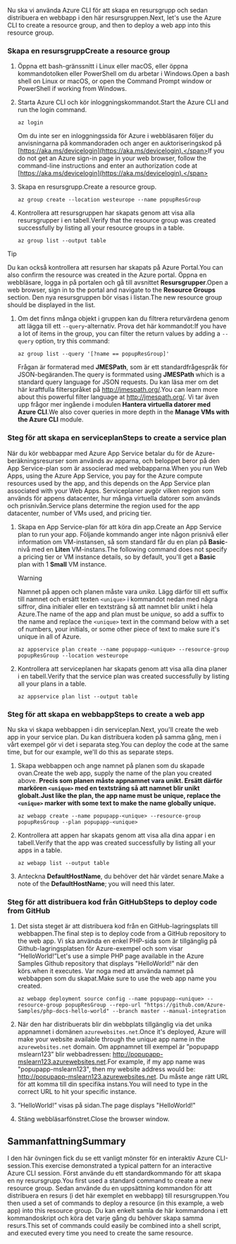 <span data-ttu-id="9af09-101">Nu ska vi använda Azure CLI för att skapa en resursgrupp och sedan distribuera en webbapp i den här resursgruppen.</span><span class="sxs-lookup"><span data-stu-id="9af09-101">Next, let's use the Azure CLI to create a resource group, and then to deploy a web app into this resource group.</span></span> 

### <a name="create-a-resource-group"></a><span data-ttu-id="9af09-102">Skapa en resursgrupp</span><span class="sxs-lookup"><span data-stu-id="9af09-102">Create a resource group</span></span>

1. <span data-ttu-id="9af09-103">Öppna ett bash-gränssnitt i Linux eller macOS, eller öppna kommandotolken eller PowerShell om du arbetar i Windows.</span><span class="sxs-lookup"><span data-stu-id="9af09-103">Open a bash shell on Linux or macOS, or open the Command Prompt window or PowerShell if working from Windows.</span></span>

1. <span data-ttu-id="9af09-104">Starta Azure CLI och kör inloggningskommandot.</span><span class="sxs-lookup"><span data-stu-id="9af09-104">Start the Azure CLI and run the login command.</span></span>

    ```azurecli
    az login
    ```
    <span data-ttu-id="9af09-105">Om du inte ser en inloggningssida för Azure i webbläsaren följer du anvisningarna på kommandoraden och anger en auktoriseringskod på [https://aka.ms/devicelogin](https://aka.ms/devicelogin).</span><span class="sxs-lookup"><span data-stu-id="9af09-105">If you do not get an Azure sign-in page in your web browser, follow the command-line instructions and enter an authorization code at [https://aka.ms/devicelogin](https://aka.ms/devicelogin).</span></span>

1. <span data-ttu-id="9af09-106">Skapa en resursgrupp.</span><span class="sxs-lookup"><span data-stu-id="9af09-106">Create a resource group.</span></span>

    ```azurecli
    az group create --location westeurope --name popupResGroup
    ```

1. <span data-ttu-id="9af09-107">Kontrollera att resursgruppen har skapats genom att visa alla resursgrupper i en tabell.</span><span class="sxs-lookup"><span data-stu-id="9af09-107">Verify that the resource group was created successfully by listing all your resource groups in a table.</span></span>

    ```azurecli
    az group list --output table
    ```

> [!TIP]
> <span data-ttu-id="9af09-108">Du kan också kontrollera att resursen har skapats på Azure Portal.</span><span class="sxs-lookup"><span data-stu-id="9af09-108">You can also confirm the resource was created in the Azure portal.</span></span> <span data-ttu-id="9af09-109">Öppna en webbläsare, logga in på portalen och gå till avsnittet **Resursgrupper**.</span><span class="sxs-lookup"><span data-stu-id="9af09-109">Open a web browser, sign in to the portal and navigate to the **Resource Groups** section.</span></span> <span data-ttu-id="9af09-110">Den nya resursgruppen bör visas i listan.</span><span class="sxs-lookup"><span data-stu-id="9af09-110">The new resource group should be displayed in the list.</span></span>

1. <span data-ttu-id="9af09-111">Om det finns många objekt i gruppen kan du filtrera returvärdena genom att lägga till ett `--query`-alternativ. Prova det här kommandot:</span><span class="sxs-lookup"><span data-stu-id="9af09-111">If you have a lot of items in the group, you can filter the return values by adding a `--query` option, try this command:</span></span>

    ```azurecli
    az group list --query '[?name == popupResGroup]'
    ```

    <span data-ttu-id="9af09-112">Frågan är formaterad med **JMESPath**, som är ett standardfrågespråk för JSON-begäranden.</span><span class="sxs-lookup"><span data-stu-id="9af09-112">The query is formmated using **JMESPath** which is a standard query language for JSON requests.</span></span> <span data-ttu-id="9af09-113">Du kan läsa mer om det här kraftfulla filterspråket på <http://jmespath.org/>.</span><span class="sxs-lookup"><span data-stu-id="9af09-113">You can learn more about this powerful filter language at <http://jmespath.org/>.</span></span> <span data-ttu-id="9af09-114">Vi tar även upp frågor mer ingående i modulen **Hantera virtuella datorer med Azure CLI**.</span><span class="sxs-lookup"><span data-stu-id="9af09-114">We also cover queries in more depth in the **Manage VMs with the Azure CLI** module.</span></span>

### <a name="steps-to-create-a-service-plan"></a><span data-ttu-id="9af09-115">Steg för att skapa en serviceplan</span><span class="sxs-lookup"><span data-stu-id="9af09-115">Steps to create a service plan</span></span>

<span data-ttu-id="9af09-116">När du kör webbappar med Azure App Service betalar du för de Azure-beräkningsresurser som används av apparna, och beloppet beror på den App Service-plan som är associerad med webbapparna.</span><span class="sxs-lookup"><span data-stu-id="9af09-116">When you run Web Apps, using the Azure App Service, you pay for the Azure compute resources used by the app, and this depends on the App Service plan associated with your Web Apps.</span></span> <span data-ttu-id="9af09-117">Serviceplaner avgör vilken region som används för appens datacenter, hur många virtuella datorer som används och prisnivån.</span><span class="sxs-lookup"><span data-stu-id="9af09-117">Service plans determine the region used for the app datacenter, number of VMs used, and pricing tier.</span></span>

1. <span data-ttu-id="9af09-118">Skapa en App Service-plan för att köra din app.</span><span class="sxs-lookup"><span data-stu-id="9af09-118">Create an App Service plan to run your app.</span></span> <span data-ttu-id="9af09-119">Följande kommando anger inte någon prisnivå eller information om VM-instansen, så som standard får du en plan på **Basic**-nivå med en **Liten** VM-instans.</span><span class="sxs-lookup"><span data-stu-id="9af09-119">The following command does not specify a pricing tier or VM instance details, so by default, you'll get a **Basic** plan with 1 **Small** VM instance.</span></span>

    > [!WARNING]
    > <span data-ttu-id="9af09-120">Namnet på appen och planen måste vara _unika_. Lägg därför till ett suffix till namnet och ersätt texten `<unique>` i kommandot nedan med några siffror, dina initialer eller en textsträng så att namnet blir unikt i hela Azure.</span><span class="sxs-lookup"><span data-stu-id="9af09-120">The name of the app and plan must be _unique_, so add a suffix to the name and replace the `<unique>` text in the command below with a set of numbers, your initials, or some other piece of text to make sure it's unique in all of Azure.</span></span> 

    ```azurecli
    az appservice plan create --name popupapp-<unique> --resource-group popupResGroup --location westeurope
    ```

1. <span data-ttu-id="9af09-121">Kontrollera att serviceplanen har skapats genom att visa alla dina planer i en tabell.</span><span class="sxs-lookup"><span data-stu-id="9af09-121">Verify that the service plan was created successfully by listing all your plans in a table.</span></span>

    ```azurecli
    az appservice plan list --output table
    ```

### <a name="steps-to-create-a-web-app"></a><span data-ttu-id="9af09-122">Steg för att skapa en webbapp</span><span class="sxs-lookup"><span data-stu-id="9af09-122">Steps to create a web app</span></span>

<span data-ttu-id="9af09-123">Nu ska vi skapa webbappen i din serviceplan.</span><span class="sxs-lookup"><span data-stu-id="9af09-123">Next, you'll create the web app in your service plan.</span></span> <span data-ttu-id="9af09-124">Du kan distribuera koden på samma gång, men i vårt exempel gör vi det i separata steg.</span><span class="sxs-lookup"><span data-stu-id="9af09-124">You can deploy the code at the same time, but for our example, we'll do this as separate steps.</span></span>

1. <span data-ttu-id="9af09-125">Skapa webbappen och ange namnet på planen som du skapade ovan.</span><span class="sxs-lookup"><span data-stu-id="9af09-125">Create the web app, supply the name of the plan you created above.</span></span> <span data-ttu-id="9af09-126">**Precis som planen måste appnamnet vara unikt. Ersätt därför markören `<unique>` med en textsträng så att namnet blir unikt globalt.**</span><span class="sxs-lookup"><span data-stu-id="9af09-126">**Just like the plan, the app name must be unique, replace the `<unique>` marker with some text to make the name globally unique.**</span></span>
    ```azurecli
    az webapp create --name popupapp-<unique> --resource-group popupResGroup --plan popupapp-<unique>
    ```

1. <span data-ttu-id="9af09-127">Kontrollera att appen har skapats genom att visa alla dina appar i en tabell.</span><span class="sxs-lookup"><span data-stu-id="9af09-127">Verify that the app was created successfully by listing all your apps in a table.</span></span>

    ```azurecli
    az webapp list --output table
    ```

1. <span data-ttu-id="9af09-128">Anteckna **DefaultHostName**, du behöver det här värdet senare.</span><span class="sxs-lookup"><span data-stu-id="9af09-128">Make a note of the **DefaultHostName**; you will need this later.</span></span>

### <a name="steps-to-deploy-code-from-github"></a><span data-ttu-id="9af09-129">Steg för att distribuera kod från GitHub</span><span class="sxs-lookup"><span data-stu-id="9af09-129">Steps to deploy code from GitHub</span></span>

1. <span data-ttu-id="9af09-130">Det sista steget är att distribuera kod från en GitHub-lagringsplats till webbappen.</span><span class="sxs-lookup"><span data-stu-id="9af09-130">The final step is to deploy code from a GitHub repository to the web app.</span></span> <span data-ttu-id="9af09-131">Vi ska använda en enkel PHP-sida som är tillgänglig på Github-lagringsplatsen för Azure-exempel och som visar ”HelloWorld!”</span><span class="sxs-lookup"><span data-stu-id="9af09-131">Let's use a simple PHP page available in the Azure Samples Github repository that displays "HelloWorld!"</span></span> <span data-ttu-id="9af09-132">när den körs.</span><span class="sxs-lookup"><span data-stu-id="9af09-132">when it executes.</span></span> <span data-ttu-id="9af09-133">Var noga med att använda namnet på webbappen som du skapat.</span><span class="sxs-lookup"><span data-stu-id="9af09-133">Make sure to use the web app name you created.</span></span>

    ```azurecli
    az webapp deployment source config --name popupapp-<unique> --resource-group popupResGroup --repo-url "https://github.com/Azure-Samples/php-docs-hello-world" --branch master --manual-integration
    ```

1. <span data-ttu-id="9af09-134">När den har distribuerats blir din webbplats tillgänglig via det unika appnamnet i domänen `azurewebsites.net`.</span><span class="sxs-lookup"><span data-stu-id="9af09-134">Once it's deployed, Azure will make your website available through the unique app name in the `azurewebsites.net` domain.</span></span> <span data-ttu-id="9af09-135">Om appnamnet till exempel är ”popupapp mslearn123” blir webbadressen: <http://popupapp-mslearn123.azurewebsites.net>.</span><span class="sxs-lookup"><span data-stu-id="9af09-135">For example, if my app name was "popupapp-mslearn123", then my website address would be: <http://popupapp-mslearn123.azurewebsites.net>.</span></span> <span data-ttu-id="9af09-136">Du måste ange rätt URL för att komma till din specifika instans.</span><span class="sxs-lookup"><span data-stu-id="9af09-136">You will need to type in the correct URL to hit your specific instance.</span></span>

1. <span data-ttu-id="9af09-137">”HelloWorld!” visas på sidan.</span><span class="sxs-lookup"><span data-stu-id="9af09-137">The page displays "HelloWorld!"</span></span>

1. <span data-ttu-id="9af09-138">Stäng webbläsarfönstret.</span><span class="sxs-lookup"><span data-stu-id="9af09-138">Close the browser window.</span></span>

## <a name="summary"></a><span data-ttu-id="9af09-139">Sammanfattning</span><span class="sxs-lookup"><span data-stu-id="9af09-139">Summary</span></span>

<span data-ttu-id="9af09-140">I den här övningen fick du se ett vanligt mönster för en interaktiv Azure CLI-session.</span><span class="sxs-lookup"><span data-stu-id="9af09-140">This exercise demonstrated a typical pattern for an interactive Azure CLI session.</span></span> <span data-ttu-id="9af09-141">Först använde du ett standardkommando för att skapa en ny resursgrupp.</span><span class="sxs-lookup"><span data-stu-id="9af09-141">You first used a standard command to create a new resource group.</span></span> <span data-ttu-id="9af09-142">Sedan använde du en uppsättning kommandon för att distribuera en resurs (i det här exemplet en webbapp) till resursgruppen.</span><span class="sxs-lookup"><span data-stu-id="9af09-142">You then used a set of commands to deploy a resource (in this example, a web app) into this resource group.</span></span> <span data-ttu-id="9af09-143">Du kan enkelt samla de här kommandona i ett kommandoskript och köra det varje gång du behöver skapa samma resurs.</span><span class="sxs-lookup"><span data-stu-id="9af09-143">This set of commands could easily be combined into a shell script, and executed every time you need to create the same resource.</span></span>
